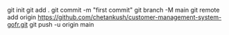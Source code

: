 git init
git add .
git commit -m "first commit"
git branch -M main
git remote add origin https://github.com/chetankush/customer-management-system-gofr.git
git push -u origin main